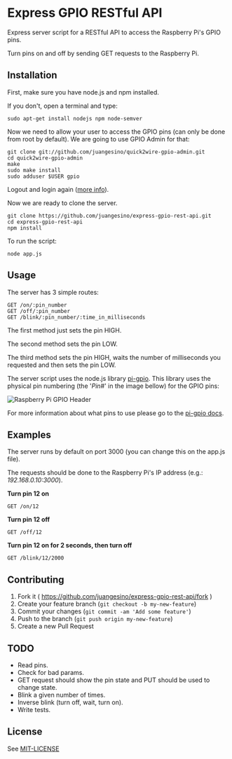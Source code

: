# Express GPIO RESTful API

Express server script for a RESTful API to access the Raspberry Pi's GPIO pins.

Turn pins on and off by sending GET requests to the Raspberry Pi.

## Installation
First, make sure you have node.js and npm installed.

If you don't, open a terminal and type:

    sudo apt-get install nodejs npm node-semver

Now we need to allow your user to access the GPIO pins (can only be done from root by default). We are going to use GPIO Admin for that:

    git clone git://github.com/juangesino/quick2wire-gpio-admin.git
    cd quick2wire-gpio-admin
    make
    sudo make install
    sudo adduser $USER gpio

Logout and login again ([more info](https://github.com/juangesino/quick2wire-gpio-admin)).

Now we are ready to clone the server.

    git clone https://github.com/juangesino/express-gpio-rest-api.git
    cd express-gpio-rest-api
    npm install

To run the script:

    node app.js

## Usage

The server has 3 simple routes:

    GET /on/:pin_number
    GET /off/:pin_number
    GET /blink/:pin_number/:time_in_milliseconds

The first method just sets the pin HIGH.

The second method sets the pin LOW.

The third method sets the pin HIGH, waits the number of milliseconds you requested and then sets the pin LOW.

The server script uses the node.js library [pi-gpio](https://www.npmjs.com/package/pi-gpio). This library uses the physical pin numbering (the '*Pin#*' in the image bellow) for the GPIO pins:

![Raspberry Pi GPIO Header](http://i0.wp.com/www.robert-drummond.com/wp-content/uploads/2015/06/gpio_pi2-pinout.png?w=956)

For more information about what pins to use please go to the [pi-gpio docs](https://www.npmjs.com/package/pi-gpio#about-the-pin-configuration).

## Examples

The server runs by default on port 3000 (you can change this on the app.js file).

The requests should be done to the Raspberry Pi's IP address (e.g.: *192.168.0.10:3000*).

**Turn pin 12 on**

    GET /on/12

**Turn pin 12 off**

    GET /off/12

**Turn pin 12 on for 2 seconds, then turn off**

    GET /blink/12/2000

## Contributing

1. Fork it ( https://github.com/juangesino/express-gpio-rest-api/fork )
2. Create your feature branch (`git checkout -b my-new-feature`)
3. Commit your changes (`git commit -am 'Add some feature'`)
4. Push to the branch (`git push origin my-new-feature`)
5. Create a new Pull Request

## TODO

 - Read pins.
 - Check for bad params.
 - GET request should show the pin state and PUT should be used to change state.
 - Blink a given number of times.
 - Inverse blink (turn off, wait, turn on).
 - Write tests.

## License

See [MIT-LICENSE](https://github.com/juangesino/express-gpio-rest-api/blob/master/LICENSE)

